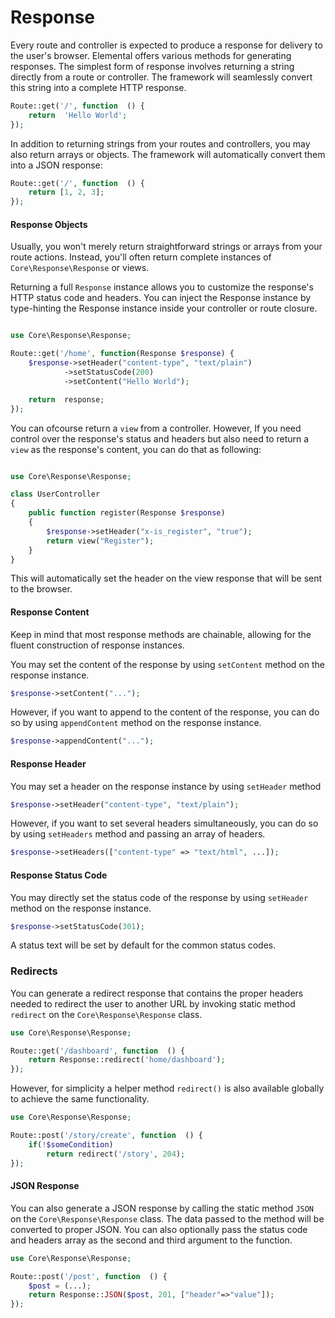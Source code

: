 # Response

Every route and controller is expected to produce a response for delivery to the user's browser. Elemental offers various methods for generating responses. The simplest form of response involves returning a string directly from a route or controller. The framework will seamlessly convert this string into a complete HTTP response.
```php
Route::get('/', function  () {
	return  'Hello World';
});
```

In addition to returning strings from your routes and controllers, you may also return arrays or objects. The framework will automatically convert them into a JSON response:

```php
Route::get('/', function  () {
	return [1, 2, 3];
});
```
#### Response Objects

Usually, you won't merely return straightforward strings or arrays from your route actions. Instead, you'll often return complete instances of `Core\Response\Response` or views.

Returning a full `Response` instance allows you to customize the response's HTTP status code and headers. You can inject the Response instance by type-hinting the Response instance inside your controller or route closure.

```php

use Core\Response\Response;

Route::get('/home', function(Response $response) {
	$response->setHeader("content-type", "text/plain")
			->setStatusCode(200)
			->setContent("Hello World");

	return  response;
});
```
You can ofcourse return a `view` from a controller. However,  If you need control over the response's status and headers but also need to return a `view` as the response's content, you can do that as following:

```php

use Core\Response\Response;

class UserController
{
	public function register(Response $response)
	{
		$response->setHeader("x-is_register", "true");
		return view("Register");
	}
}
```

This will automatically set the header on the view response that will be sent to the browser.

#### Response Content
Keep in mind that most response methods are chainable, allowing for the fluent construction of response instances.

You may set the content of the response by using `setContent` method on the response instance.
```php
$response->setContent("...");
```

However, if you want to append to the content of the response, you can do so by using `appendContent` method on the response instance.
```php
$response->appendContent("...");
```

#### Response Header

You may set a header on the response instance by using `setHeader` method
```php
$response->setHeader("content-type", "text/plain");
```
However, if you want to set several headers simultaneously, you can do so by using `setHeaders` method and passing an array of headers.
```php
$response->setHeaders(["content-type" => "text/html", ...]);
```
#### Response Status Code
You may directly set the status code of the response by using `setHeader` method on the response instance.
```php
$response->setStatusCode(301);
```
A status text will be set by default for the common status codes.

### Redirects
You can generate a redirect response that contains the proper headers needed to redirect the user to another URL by invoking static method `redirect` on the `Core\Response\Response` class.
```php
use Core\Response\Response;

Route::get('/dashboard', function  () {
	return Response::redirect('home/dashboard');
});
```
However, for simplicity a helper method `redirect()` is also available globally to achieve the same functionality.
```php
use Core\Response\Response;

Route::post('/story/create', function  () {
	if(!$someCondition)
		return redirect('/story', 204);
});
```

#### JSON Response

You can also generate a JSON response by calling the static method `JSON` on the `Core\Response\Response` class. The data passed to the method will be converted to proper JSON. You can also optionally pass the status code and headers array as the second and third argument to the function.

```php
use Core\Response\Response;

Route::post('/post', function  () {
	$post = (...);
	return Response::JSON($post, 201, ["header"=>"value"]);
});
```
